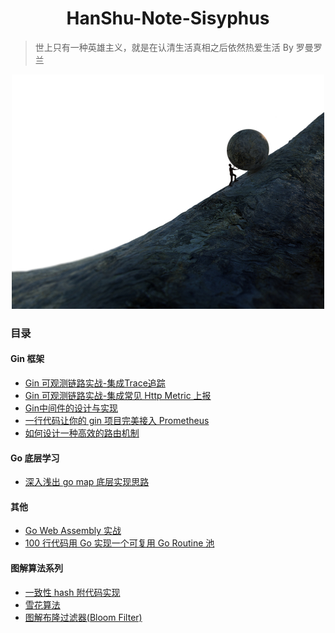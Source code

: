 <h1 align="center">HanShu-Note-Sisyphus</h1>

> 世上只有一种英雄主义，就是在认清生活真相之后依然热爱生活 By 罗曼罗兰

<p align="center">
 <img src="img.png" alt="Image">
</p>

### 目录

#### Gin 框架

- [Gin 可观测链路实战-集成Trace追踪](./Gin%20框架相关/Gin%20可观测链路实战-集成Trace追踪/Gin%20可观测链路实战-集成Trace追踪.md)
- [Gin 可观测链路实战-集成常见 Http Metric 上报](./Gin%20框架相关/Gin%20可观测链路实战-集成常见%20Http%20Metric%20上报/Gin%20可观测链路实战-集成常见%20Http%20Metric%20上报.md)
- [Gin中间件的设计与实现](./Gin%20框架相关/Gin中间件的设计与实现/Gin中间件的设计与实现.md)
- [一行代码让你的 gin 项目完美接入 Prometheus](./Gin%20框架相关/一行代码让你的%20gin%20项目完美接入%20Prometheus/一行代码让你的%20gin%20项目完美接入%20Prometheus.md)
- [如何设计一种高效的路由机制](./Gin%20框架相关/如何设计一种高效的路由机制/如何设计一种高效的路由机制%3F.md)

#### Go 底层学习

- [深入浅出 go map 底层实现思路](./Go学习笔记/深入浅出%20go%20map%20底层实现思路/深入浅出%20go%20map%20底层实现思路.md)

#### 其他

- [Go Web Assembly 实战](./其他/Go%20Web%20Assembly/Go%20Web%20Assembly.md)
- [100 行代码用 Go 实现一个可复用 Go Routine 池](./Go学习笔记/100%20行代码用%20Go%20实现一个可复用%20GoRoutine%20池/100%20行代码用%20Go%20实现一个可复用%20GoRoutine%20池.md)

#### 图解算法系列

- [一致性 hash 附代码实现](./图解算法/一致性Hash/图解一致性%20hash.md)
- [雪花算法](./图解算法/雪花算法/雪花算法.md)
- [图解布隆过滤器(Bloom Filter)](./图解算法/图解布隆过滤器(Bloom%20Filter)原理附带Golang%20实现/图解布隆过滤器(Bloom%20Filter)原理附带Golang%20实现.md)


